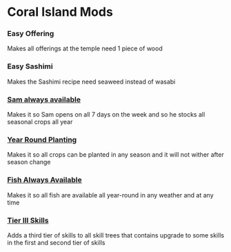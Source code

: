 # Coral Island Mods

### Easy Offering
Makes all offerings at the temple need 1 piece of wood

### Easy Sashimi
Makes the Sashimi recipe need seaweed instead of wasabi

### [Sam always available](https://www.nexusmods.com/coralisland/mods/89/)
Makes it so Sam opens on all 7 days on the week and so he stocks all seasonal crops all year

### [Year Round Planting](https://www.nexusmods.com/coralisland/mods/94)
Makes it so all crops can be planted in any season and it will not wither after season change

### [Fish Always Available](https://www.nexusmods.com/coralisland/mods/95)
Makes it so all fish are available all year-round in any weather and at any time

### [Tier III Skills](https://www.nexusmods.com/coralisland/mods/96)
Adds a third tier of skills to all skill trees that contains upgrade to some skills in the first and second tier of skills
